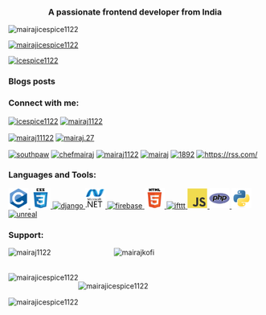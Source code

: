 <h3 align="center">A passionate frontend developer from India</h3>

<p align="left"> <img src="https://komarev.com/ghpvc/?username=mairajicespice1122&label=Profile%20views&color=0e75b6&style=flat" alt="mairajicespice1122" /> </p>

<p align="left"> <a href="https://github.com/ryo-ma/github-profile-trophy"><img src="https://github-profile-trophy.vercel.app/?username=mairajicespice1122" alt="mairajicespice1122" /></a> </p>

<p align="left"> <a href="https://twitter.com/icespice1122" target="blank"><img src="https://img.shields.io/twitter/follow/icespice1122?logo=twitter&style=for-the-badge" alt="icespice1122" /></a> </p>

### Blogs posts
<!-- BLOG-POST-LIST:START -->
<!-- BLOG-POST-LIST:END -->

<h3 align="left">Connect with me:</h3>
<p align="left">


<a href="https://twitter.com/icespice1122" target="blank"><img align="center" src="https://raw.githubusercontent.com/rahuldkjain/github-profile-readme-generator/master/src/images/icons/Social/twitter.svg" alt="icespice1122" height="30" width="40" /></a>
<a href="https://linkedin.com/in/mairaj1122" target="blank"><img align="center" src="https://raw.githubusercontent.com/rahuldkjain/github-profile-readme-generator/master/src/images/icons/Social/linked-in-alt.svg" alt="mairaj1122" height="30" width="40" /></a>

<a href="https://fb.com/mairaj11122" target="blank"><img align="center" src="https://raw.githubusercontent.com/rahuldkjain/github-profile-readme-generator/master/src/images/icons/Social/facebook.svg" alt="mairaj11122" height="30" width="40" /></a>
<a href="https://instagram.com/mairaj.27" target="blank"><img align="center" src="https://raw.githubusercontent.com/rahuldkjain/github-profile-readme-generator/master/src/images/icons/Social/instagram.svg" alt="mairaj.27" height="30" width="40" /></a>

<a href="https://www.youtube.com/c/southpaw" target="blank"><img align="center" src="https://raw.githubusercontent.com/rahuldkjain/github-profile-readme-generator/master/src/images/icons/Social/youtube.svg" alt="southpaw" height="30" width="40" /></a>
<a href="https://www.codechef.com/users/chefmairaj" target="blank"><img align="center" src="https://cdn.jsdelivr.net/npm/simple-icons@3.1.0/icons/codechef.svg" alt="chefmairaj" height="30" width="40" /></a>
<a href="https://www.hackerrank.com/mairaj1122" target="blank"><img align="center" src="https://raw.githubusercontent.com/rahuldkjain/github-profile-readme-generator/master/src/images/icons/Social/hackerrank.svg" alt="mairaj1122" height="30" width="40" /></a>
</a>
<a href="https://www.topcoder.com/members/mairaj" target="blank"><img align="center" src="https://raw.githubusercontent.com/rahuldkjain/github-profile-readme-generator/master/src/images/icons/Social/topcoder.svg" alt="mairaj" height="30" width="40" /></a>
<a href="https://discord.gg/1892" target="blank"><img align="center" src="https://raw.githubusercontent.com/rahuldkjain/github-profile-readme-generator/master/src/images/icons/Social/discord.svg" alt="1892" height="30" width="40" /></a>
<a href="/https://rss.com/" target="blank"><img align="center" src="https://raw.githubusercontent.com/rahuldkjain/github-profile-readme-generator/master/src/images/icons/Social/rss.svg" alt="https://rss.com/" height="30" width="40" /></a>
</p>

<h3 align="left">Languages and Tools:</h3>
<p align="left"> <a href="https://www.cprogramming.com/" target="_blank" rel="noreferrer"> <img src="https://raw.githubusercontent.com/devicons/devicon/master/icons/c/c-original.svg" alt="c" width="40" height="40"/> </a> <a href="https://www.w3schools.com/css/" target="_blank" rel="noreferrer"> <img src="https://raw.githubusercontent.com/devicons/devicon/master/icons/css3/css3-original-wordmark.svg" alt="css3" width="40" height="40"/> </a> <a href="https://www.djangoproject.com/" target="_blank" rel="noreferrer"> <img src="https://cdn.worldvectorlogo.com/logos/django.svg" alt="django" width="40" height="40"/> </a> <a href="https://dotnet.microsoft.com/" target="_blank" rel="noreferrer"> <img src="https://raw.githubusercontent.com/devicons/devicon/master/icons/dot-net/dot-net-original-wordmark.svg" alt="dotnet" width="40" height="40"/> </a> <a href="https://firebase.google.com/" target="_blank" rel="noreferrer"> <img src="https://www.vectorlogo.zone/logos/firebase/firebase-icon.svg" alt="firebase" width="40" height="40"/> </a> <a href="https://www.w3.org/html/" target="_blank" rel="noreferrer"> <img src="https://raw.githubusercontent.com/devicons/devicon/master/icons/html5/html5-original-wordmark.svg" alt="html5" width="40" height="40"/> </a> <a href="https://ifttt.com/" target="_blank" rel="noreferrer"> <img src="https://www.vectorlogo.zone/logos/ifttt/ifttt-ar21.svg" alt="ifttt" width="40" height="40"/> </a> <a href="https://developer.mozilla.org/en-US/docs/Web/JavaScript" target="_blank" rel="noreferrer"> <img src="https://raw.githubusercontent.com/devicons/devicon/master/icons/javascript/javascript-original.svg" alt="javascript" width="40" height="40"/> </a> <a href="https://www.php.net" target="_blank" rel="noreferrer"> <img src="https://raw.githubusercontent.com/devicons/devicon/master/icons/php/php-original.svg" alt="php" width="40" height="40"/> </a> <a href="https://www.python.org" target="_blank" rel="noreferrer"> <img src="https://raw.githubusercontent.com/devicons/devicon/master/icons/python/python-original.svg" alt="python" width="40" height="40"/> </a> <a href="https://unrealengine.com/" target="_blank" rel="noreferrer"> <img src="https://raw.githubusercontent.com/kenangundogan/fontisto/036b7eca71aab1bef8e6a0518f7329f13ed62f6b/icons/svg/brand/unreal-engine.svg" alt="unreal" width="40" height="40"/> </a> </p>

<h3 align="left">Support:</h3>
<p><a href="https://www.buymeacoffee.com/mairaj1122 "> <img align="left" src="https://cdn.buymeacoffee.com/buttons/v2/default-yellow.png" height="50" width="210" alt="mairaj1122 " /></a><a href="https://ko-fi.com/mairajkofi"> <img align="left" src="https://cdn.ko-fi.com/cdn/kofi3.png?v=3" height="50" width="210" alt="mairajkofi" /></a></p><br><br>

<p><img align="left" src="https://github-readme-stats.vercel.app/api/top-langs?username=mairajicespice1122&show_icons=true&locale=en&layout=compact" alt="mairajicespice1122" /></p>

<p>&nbsp;<img align="center" src="https://github-readme-stats.vercel.app/api?username=mairajicespice1122&show_icons=true&locale=en" alt="mairajicespice1122" /></p>

<p><img align="center" src="https://github-readme-streak-stats.herokuapp.com/?user=mairajicespice1122&" alt="mairajicespice1122" /></p>
